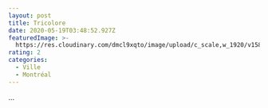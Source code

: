 ```yaml
---
layout: post
title: Tricolore
date: 2020-05-19T03:48:52.927Z
featuredImage: >-
  https://res.cloudinary.com/dmcl9xqto/image/upload/c_scale,w_1920/v1589860081/IMG_20200517_161813_gt0ely.jpg
rating: 2
categories:
  - Ville
  - Montréal
---
```

...

